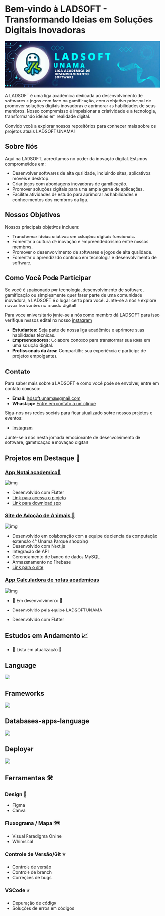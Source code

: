 # Bem-vindo à LADSOFT - Transformando Ideias em Soluções Digitais Inovadoras

![Imagem](https://raw.githubusercontent.com/ladsoftunama/ladsoftunama/main/imagens/image_readme.png)

A LADSOFT é uma liga acadêmica dedicada ao desenvolvimento de softwares e jogos com foco na gamificação, com o objetivo principal de promover soluções digitais inovadoras e aprimorar as habilidades de seus membros. Nosso compromisso é impulsionar a criatividade e a tecnologia, transformando ideias em realidade digital.

Convido você a explorar nossos repositórios para conhecer mais sobre os projetos atuais LADSOFT UNAMA!

## Sobre Nós

Aqui na LADSOFT, acreditamos no poder da inovação digital. Estamos comprometidos em:

- Desenvolver softwares de alta qualidade, incluindo sites, aplicativos móveis e desktop.
- Criar jogos com abordagens inovadoras de gamificação.
- Promover soluções digitais para uma ampla gama de aplicações.
- Facilitar atividades de estudo para aprimorar as habilidades e conhecimentos dos membros da liga.

## Nossos Objetivos

Nossos principais objetivos incluem:

- Transformar ideias criativas em soluções digitais funcionais.
- Fomentar a cultura de inovação e empreendedorismo entre nossos membros.
- Promover o desenvolvimento de softwares e jogos de alta qualidade.
- Fomentar o aprendizado contínuo em tecnologia e desenvolvimento de software.

## Como Você Pode Participar

Se você é apaixonado por tecnologia, desenvolvimento de software, gamificação ou simplesmente quer fazer parte de uma comunidade inovadora, a LADSOFT é o lugar certo para você. Junte-se a nós e explore novos horizontes no mundo digital!

Para voce universitario junte-se a nós como membro dá LADSOFT para isso verifique nossos edital no nosso [instagram](https://www.instagram.com/ladsoftunama/)

- **Estudantes:** Seja parte de nossa liga acadêmica e aprimore suas habilidades técnicas.
- **Empreendedores:** Colabore conosco para transformar sua ideia em uma solução digital.
- **Profissionais da área:** Compartilhe sua experiência e participe de projetos empolgantes.

## Contato

Para saber mais sobre a LADSOFT e como você pode se envolver, entre em contato conosco:

- **Email:** <ladsoft.unama@gmail.com>
- **Whastapp:** [Entre em contato a um clique](https://wa.me/5591984837847)

Siga-nos nas redes sociais para ficar atualizado sobre nossos projetos e eventos:

- [Instagram](https://www.instagram.com/ladsoftunama/)

Junte-se a nós nesta jornada emocionante de desenvolvimento de software, gamificação e inovação digital!

## Projetos em Destaque 🚀

### [App Notai academico📱](https://github.com/ladsoftunama/App-Calculadora-de-Notas-Academicas-Unama)

![img](https://github.com/ladsoftunama/ladsoftunama/raw/main/imagens/a.png)

- Desenvolvido com Flutter
- [Link para acessa o projeto](https://github.com/ladsoftunama/App-Calculadora-de-Notas-Academicas-Unama)
- [Link para download app](https://github.com/ladsoftunama/App-Calculadora-de-Notas-Academicas-Unama/releases)

### [Site de Adoção de Animais 🐾](https://github.com/marco0antonio0/trabalho_extensao_medVet)

![img](/imagens/site-me-adote.png)

- Desenvolvido em colaboração com a equipe de ciencia da computação extensão 4° Unama Parque shopping
- Desenvolvido com Next.js
- Integração de API
- Gerenciamento de banco de dados MySQL
- Armazenamento no Firebase
- [Link para o site](https://adote.nova-work.cloud/)

### [App Calculadora de notas academicas](hhttps://github.com/ladsoftunama/App-Calculadora-de-Notas-Academicas-Unama)

![img]([/imagens/Frame%2016.png](https://github.com/ladsoftunama/ladsoftunama/raw/main/imagens/site-me-adote.png))

- 🚧 Em desenvolvimento 🚧

- Desenvolvido pela equipe LADSOFTUNAMA
- Desenvolvido com Flutter
<!-- - [Link para o site](https://adote.nova-work.cloud/) -->

## Estudos em Andamento 📈

- 🚧 Lista em atualização 🚧

## Language

  <a href="https://skillicons.dev">
    <img src="https://skillicons.dev/icons?i=javascript" />
  </a>

## Frameworks

  <a href="https://skillicons.dev">
    <img src="https://skillicons.dev/icons?i=nodejs,nextjs,flutter,react,flask,express," />
  </a>

## Databases-apps-language

  <a href="https://skillicons.dev">
    <img src="https://skillicons.dev/icons?i=mysql,sqlite,firebase" />
  </a>
  
## Deployer

  <a href="https://skillicons.dev">
    <img src="https://skillicons.dev/icons?i=netlify,heroku,azure" />
  </a>
  
## Ferramentas 🛠️

### Design 🎨

- Figma
- Canva

### Fluxograma / Mapa 🗺️

- Visual Paradigma Online
- Whimsical

### Controle de Versão/Git ⭐

- Controle de versão
- Controle de branch
- Correções de bugs

### VSCode ⭐

- Depuração de código
- Soluções de erros em códigos
